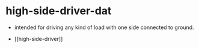 
# high-side-driver-dat

- intended for driving any kind of load with one side connected to ground.

- [[high-side-driver]]